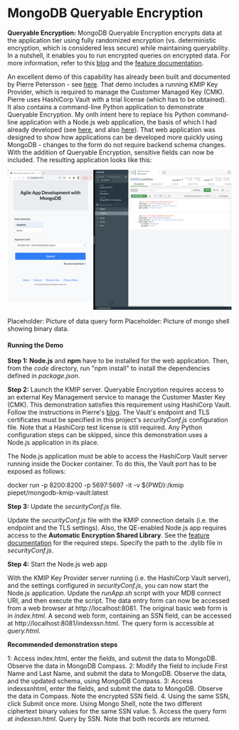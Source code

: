 # MongoDB Queryable Encryption

**Queryable Encryption:** MongoDB Queryable Encryption encrypts data at the application tier using fully randomized encryption (vs. deterministic encryption, which is considered less secure) while maintaining queryability. In a nutshell, it enables you to run encrypted queries on encrypted data. For more information, refer to this [blog](https://www.mongodb.com/blog/post/mongodb-releases-queryable-encryption-preview) and the [feature documentation](https://www.mongodb.com/docs/manual/core/queryable-encryption/).

An excellent demo of this capability has already been built and documented by Pierre Petersson - see [here](https://www.mongodb.com/developer/products/atlas/hashicorp-vault-kmip-secrets-engine-mongodb/). That demo includes a running KMIP Key Provider, which is required to manage the Customer Managed Key (CMK). Pierre uses HashiCorp Vault with a trial license (which has to be obtained). It also contains a command-line Python application to demonstrate Queryable Encryption. My onlh intent here to replace his Python command-line application with a Node.js web application, the basis of which I had already developed (see [here](https://github.com/janosj/mongodb-web-app), and also [here](https://github.com/janosj/mongodb-search)). That web application was designed to show how applications can be developed more quickly using MongoDB - changes to the form do not require backend schema changes. With the addition of Queryable Encryption, sensitive fields can now be included. The resulting application looks like this:

<img src="images/simpleApp-second-iteration.png" alt="Second Iteration" width="800"/>

Placeholder: Picture of data query form
Placeholder: Picture of mongo shell showing binary data.

<h4>Running the Demo</h4>

**Step 1:** **Node.js** and **npm** have to be installed for the web application. Then, from the <em>code</em> directory, run "npm install" to install the dependencies defined in <em>package.json</em>. 

**Step 2:** Launch the KMIP server. Queryable Encryption requires access to an external Key Management service to manage the Customer Master Key (CMK). This demonstration satisfies this requirement using HashiCorp Vault. Follow the instructions in Pierre's [blog](https://www.mongodb.com/developer/products/atlas/hashicorp-vault-kmip-secrets-engine-mongodb/). The Vault's endpoint and TLS certificates must be specified in this project's <em>securityConf.js</em> configuration file. Note that a HashiCorp test license is still required. Any Python configuration steps can be skipped, since this demonstration uses a Node.js application in its place. 

The Node.js application must be able to access the HashiCorp Vault server running inside the Docker container. To do this, the Vault port has to be exposed as follows:

docker run -p 8200:8200 -p 5697:5697 -it -v ${PWD}:/kmip piepet/mongodb-kmip-vault:latest

**Step 3:** Update the <em>securityConf.js</em> file.

Update the <em>securityConf.js</em> file with the KMIP connection details (i.e. the endpoint and the TLS settings). Also, the QE-enabled Node.js app requires access to the **Automatic Encryption Shared Library**. See the [feature documentation](https://www.mongodb.com/docs/v6.0/core/queryable-encryption/reference/shared-library/#std-label-qe-reference-shared-library-download) for the required steps. Specify the path to the .dylib file in <em>securityConf.js</em>. 

**Step 4:** Start the Node.js web app

With the KMIP Key Provider server running (i.e. the HashiCorp Vault server), and the settings configured in <em>securityConf.js</em>, you can now start the Node.js application. Update the <em>runApp.sh</em> script with your MDB connect URI, and then execute the script. The data entry form can now be accessed from a web browser at http://localhost:8081. The original basic web form is in <em>index.html</em>. A second web form, containing an SSN field, can be accessed at http://localhost:8081/indexssn.html. The query form is accessible at <em>query.html</em>.

**Recommended demonstration steps**

1: Access index.html, enter the fields, and submit the data to MongoDB. Observe the data in MongoDB Compass.
2: Modify the field to include First Name and Last Name, and submit the data to MongoDB. Observe the data, and the updated schema, using MongoDB Compass.
3: Access indexssnhtml, enter the fields, and submit the data to MongoDB. Observe the data in Compass. Note the encrypted SSN field.
4. Using the same SSN, click Submit once more. Using Mongo Shell, note the two different ciphertext binary values for the same SSN value.
5. Access the query form at <em>indexssn.html</em>. Query by SSN. Note that both records are returned.

